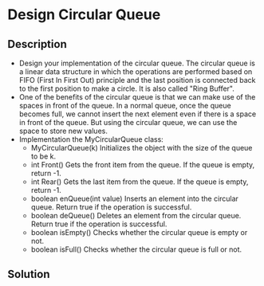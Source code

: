 # Design Circular Queue

## Description

* Design your implementation of the circular queue. The circular queue is a linear data structure in which the operations are performed based on FIFO (First In First Out) principle and the last position is connected back to the first position to make a circle. It is also called "Ring Buffer".
* One of the benefits of the circular queue is that we can make use of the spaces in front of the queue. In a normal queue, once the queue becomes full, we cannot insert the next element even if there is a space in front of the queue. But using the circular queue, we can use the space to store new values.
* Implementation the MyCircularQueue class:
  * MyCircularQueue(k) Initializes the object with the size of the queue to be k.
  * int Front() Gets the front item from the queue. If the queue is empty, return -1.
  * int Rear() Gets the last item from the queue. If the queue is empty, return -1.
  * boolean enQueue(int value) Inserts an element into the circular queue. Return true if the operation is successful.
  * boolean deQueue() Deletes an element from the circular queue. Return true if the operation is successful.
  * boolean isEmpty() Checks whether the circular queue is empty or not.
  * boolean isFull() Checks whether the circular queue is full or not.

## Solution
